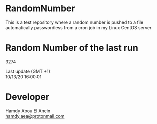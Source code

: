# RandomNumber    
This is a test repository where a random number is pushed to a file automatically passwordless from a cron job in my Linux CentOS server    
# Random Number of the last run   
3274
      
Last update (GMT +1)    
10/13/20 16:00:01
# Developer    
Hamdy Abou El Anein   
hamdy.aea@protonmail.com
